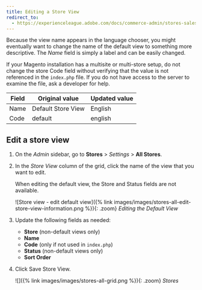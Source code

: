 ```yaml
---
title: Editing a Store View
redirect_to:
  - https://experienceleague.adobe.com/docs/commerce-admin/stores-sales/site-store/store-views.html#edit-a-store-view
---
```


Because the view name appears in the language chooser, you might eventually want to change the name of the default view to something more descriptive. The _Name_ field is simply a label and can be easily changed.

If your Magento installation has a multisite or multi-store setup, do not change the store Code field without verifying that the value is not referenced in the `index.php` file. If you do not have access to the server to examine the file, ask a developer for help.

Field | Original value | Updated value
----- | -------------- | -------------
Name  | Default Store View | English
Code  | default | english

## Edit a store view

1. On the _Admin_ sidebar, go to **Stores** >  _Settings_ > **All Stores**.

1. In the _Store View_ column of the grid, click the name of the view that you want to edit.

    When editing the default view, the Store and Status fields are not available.

    ![Store view - edit default view]({% link images/images/stores-all-edit-store-view-information.png %}){: .zoom}
    _Editing the Default View_

1. Update the following fields as needed:

    - **Store** (non-default views only)
    - **Name**
    - **Code** (only if not used in `index.php`)
    - **Status** (non-default views only)
    - **Sort Order**

1. Click <span class="btn">Save Store View</span>.

    ![]({% link images/images/stores-all-grid.png %}){: .zoom}
    _Stores_
